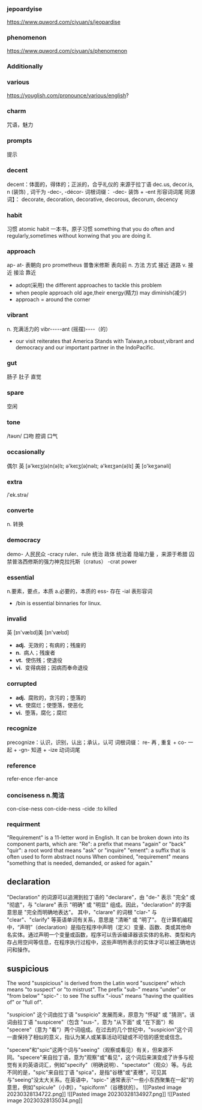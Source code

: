 ### jepoardyise

https://www.quword.com/ciyuan/s/jeopardise

### phenomenon

https://www.quword.com/ciyuan/s/phenomenon

### Additionally

### various

https://youglish.com/pronounce/various/english?

### charm

咒语，魅力

### prompts

提示

### decent

decent：体面的，得体的；正派的，合乎礼仪的
来源于拉丁语 dec.us, decor.is, n (装饰) , 词干为 -dec-, -décor-
词根词缀： -dec- 装饰 + -ent 形容词词尾
同源词】： decorate, decoration, decorative, decorous, decorum, decency

### habit

习惯
atomic habit 一本书，原子习惯
something that you do often and regularly,sometimes without konwing that you are doing it.

### approach

ap- at- 表朝向
pro prometheus 普鲁米修斯 表向前
n. 方法 方式 接近 道路
v. 接近 接洽 靠近

- adopt(采用) the different approaches to tackle this problem
- when people approach old age,their energy(精力) may diminish(减少)
- approach = around the corner

### vibrant

n. 充满活力的
vibr-----ant
(摇摆)----（的）

- our visit reiterates that America Stands with Taiwan,a robust,vibrant and democracy and our important partner in the IndoPacific.

### gut

肠子 肚子 直觉

### spare

空闲

### tone

/təʊn/
口吻 腔调 口气

### occasionally

偶尔 英 [ə'keɪʒ(ə)n(ə)lɪ; ə'keɪʒ(ə)nəlɪ; ə'keɪʒən(ə)lɪ] 美 [o'keʒənəli]

### extra

/ˈek.strə/

### converte

n. 转换

### democracy

demo- 人民民众
-cracy ruler、rule 统治 政体 统治着 隐喻力量 ，来源于希腊 囚禁普洛西修斯的强力神克拉托斯（cratus）
-crat power

### essential

n.要素，要点，本质
a.必要的，本质的
ess- 存在
-ial 表形容词

- /bin is essential binnaries for linux.

### invalid

英 [ɪn'vælɪd]美 [ɪn'vælɪd]

- **adj.**  无效的；有病的；残废的
- **n.**  病人；残废者
- **vt.**  使伤残；使退役
- **vi.**  变得病弱；因病而奉命退役

### corrupted

- **adj.**  腐败的，贪污的；堕落的
- **vt.**  使腐烂；使堕落，使恶化
- **vi.**  堕落，腐化；腐烂

### recognize

precognize：认识，识别，认出；承认，认可
词根词缀： re- 再 , 重复 + co- 一起 + -gn- 知道 + -ize 动词词尾

### reference

refer-ence
rfer-ance

### conciseness n.简洁

con-cise-ness
con-cide-ness
-cide :to killed

### requirment
"Requirement" is a 11-letter word in English. It can be broken down into its component parts, which are:
"Re": a prefix that means "again" or "back"
"quir": a root word that means "ask" or "inquire"
"ement": a suffix that is often used to form abstract nouns
When combined, "requirement" means "something that is needed, demanded, or asked for again."

## declaration
"Declaration" 的词源可以追溯到拉丁语的 "declarare"，由 "de-" 表示 "完全" 或 "彻底"，与 "clarare" 表示 "明确" 或 "明显" 组成。因此，"declaration" 的字面意思是 "完全而明确地表达"。
其中，"clarare" 的词根 "clar-" 与 "clear"、"clarify" 等英语单词有关系，意思是 "清晰" 或 "明了"。
在计算机编程中，“声明”（declaration）是指在程序中声明（定义）变量、函数、类或其他命名实体。通过声明一个变量或函数，程序可以告诉编译器该实体的名称、类型和内存占用空间等信息，在程序执行过程中，这些声明所表示的实体才可以被正确地访问和操作。

## suspicious
The word "suspicious" is derived from the Latin word "suscipere" which means "to suspect" or "to mistrust". 
The prefix "sub-" means "under" or "from below" 
"spic-" : to see
The suffix "-ious" means "having the qualities of" or "full of".

"suspicion" 这个词由拉丁语 "suspicio" 发展而来，原意为 "怀疑" 或 "猜测"。该词由拉丁语 "suspicere"（包含 "sus-"，意为 "从下面" 或 "在下面"）和 "specere"（意为 "看"）两个词组成。在过去的几个世纪中，"suspicion"这个词一直保持了相似的意义，指认为某人或某事活动可疑或不可信的感觉或信念。

"specere"和"spic"这两个词与"seeing"（观察或看见）有关，但来源不同。"specere"来自拉丁语，意为"观察"或"看见"，这个词后来演变成了许多与视觉有关的英语词汇，例如"specify"（明确说明）、"spectator"（观众）等。与此不同的是，"spic"来自拉丁语 "spica"，是指"谷穗"或"麦穗"，可见其与"seeing"没太大关系。在英语中，"spic-" 通常表示"一些小东西聚集在一起"的意思，例如"spicule"（小刺），"spiciform"（谷穗状的）。
![[Pasted image 20230328134722.png]]
![[Pasted image 20230328134927.png]]
![[Pasted image 20230328135034.png]]